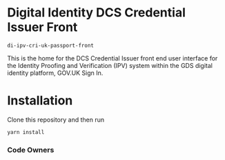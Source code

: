 # Digital Identity DCS Credential Issuer Front

`di-ipv-cri-uk-passport-front`

This is the home for the DCS Credential Issuer front end user interface for the Identity Proofing and Verification (IPV) system within the GDS digital identity platform, GOV.UK Sign In.

# Installation

Clone this repository and then run

```bash
yarn install
```

### Code Owners
